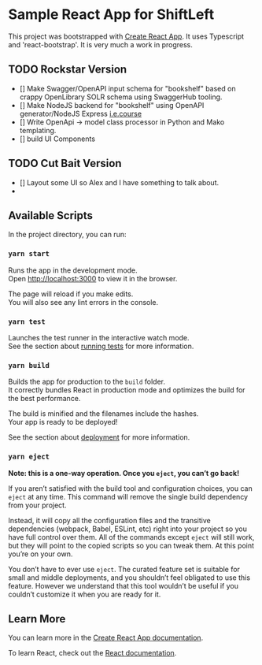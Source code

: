 # Sample React App for ShiftLeft

This project was bootstrapped with [Create React App](https://github.com/facebook/create-react-app). It uses Typescript and 'react-bootstrap'. It is very much a work in progress. 

## TODO Rockstar Version
- [] Make Swagger/OpenAPI input schema for "bookshelf" based on crappy OpenLibrary SOLR schema using SwaggerHub tooling.
- [] Make NodeJS backend for "bookshelf" using OpenAPI generator/NodeJS Express [i.e.](https://www.thecodebuzz.com/swagger-openapi-documentation-node-js-and-express-api/)[course](https://egghead.io/courses/build-node-js-apis-with-openapi-spec-swagger)
- [] Write OpenApi -> model class processor in Python and Mako templating. 
- [] build UI Components

## TODO Cut Bait Version
- [] Layout some UI so Alex and I have something to talk about. 
- 

## Available Scripts

In the project directory, you can run:

### `yarn start`

Runs the app in the development mode.\
Open [http://localhost:3000](http://localhost:3000) to view it in the browser.

The page will reload if you make edits.\
You will also see any lint errors in the console.

### `yarn test`

Launches the test runner in the interactive watch mode.\
See the section about [running tests](https://facebook.github.io/create-react-app/docs/running-tests) for more information.

### `yarn build`

Builds the app for production to the `build` folder.\
It correctly bundles React in production mode and optimizes the build for the best performance.

The build is minified and the filenames include the hashes.\
Your app is ready to be deployed!

See the section about [deployment](https://facebook.github.io/create-react-app/docs/deployment) for more information.

### `yarn eject`

**Note: this is a one-way operation. Once you `eject`, you can’t go back!**

If you aren’t satisfied with the build tool and configuration choices, you can `eject` at any time. This command will remove the single build dependency from your project.

Instead, it will copy all the configuration files and the transitive dependencies (webpack, Babel, ESLint, etc) right into your project so you have full control over them. All of the commands except `eject` will still work, but they will point to the copied scripts so you can tweak them. At this point you’re on your own.

You don’t have to ever use `eject`. The curated feature set is suitable for small and middle deployments, and you shouldn’t feel obligated to use this feature. However we understand that this tool wouldn’t be useful if you couldn’t customize it when you are ready for it.

## Learn More

You can learn more in the [Create React App documentation](https://facebook.github.io/create-react-app/docs/getting-started).

To learn React, check out the [React documentation](https://reactjs.org/).
